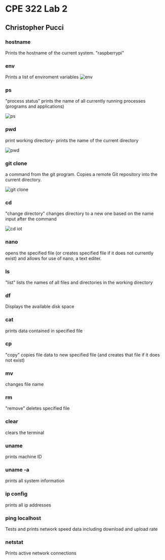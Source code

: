 # CPE 322 Lab 2

## Christopher Pucci

### hostname

Prints the hostname of the current system. "raspberrypi"

### env
Prints a list of enviroment variables
![env](https://github.com/Githubpucci/EE-322/assets/116912039/52232de9-d776-4b74-97b4-f3b24f111f03)



### ps
"process status" prints the name of all currently running processes (programs and applications)

![ps](https://github.com/Githubpucci/EE-322/assets/116912039/588706b8-2e07-43bc-b240-8bbcee9bf48a)

### pwd
print working directory- prints the name of the current directory

![pwd](https://github.com/Githubpucci/EE-322/assets/116912039/ca6ed03a-03b6-48c3-a0df-0ebf6368cf0f)


### git clone
a command from the git program. Copies a remote Git repository into the current directory.

![git clone](https://github.com/Githubpucci/EE-322/assets/116912039/2ffb4de2-baf9-42e7-bee3-5a16b79f136f)


### cd
"change directory" changes directory to a new one based on the name input after the command

![cd iot](https://github.com/Githubpucci/EE-322/assets/116912039/8d516523-1cf2-485d-a326-3ee90e87bf42)


### nano
opens the specified file (or creates specified file if it does not currently exist) and allows for use of nano, a text editer.


### ls 

"list" lists the names of all files and directories in the working directory

### df
Displays the available disk space



### cat
prints data contained in specified file

### cp
"copy" copies file data to new specified file (and creates that file if it does not exist)

### mv
changes file name

### rm
"remove" deletes specified file

### clear
clears the terminal

### uname

prints machine ID

### uname -a

prints all system information

### ip config

prints all ip addresses

### ping localhost

Tests and prints network speed data including download and upload rate

### netstat

Prints active network connections
